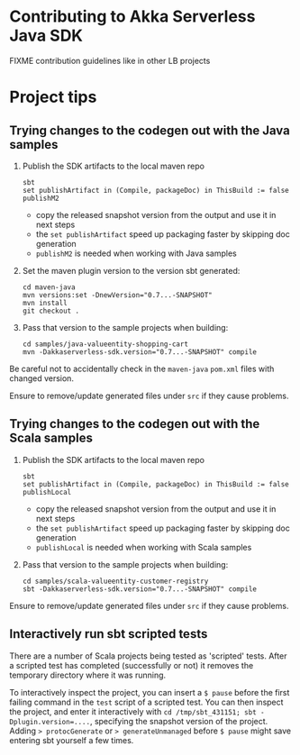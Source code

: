 # Contributing to Akka Serverless Java SDK

FIXME contribution guidelines like in other LB projects


# Project tips

##  Trying changes to the codegen out with the Java samples

1. Publish the SDK artifacts to the local maven repo 
    ```shell
    sbt
    set publishArtifact in (Compile, packageDoc) in ThisBuild := false
    publishM2
    ```
   * copy the released snapshot version from the output and use it in next steps
   * the `set publishArtifact` speed up packaging faster by skipping doc generation
   * `publishM2` is needed when working with Java samples

2. Set the maven plugin version to the version sbt generated:

    ```shell
    cd maven-java
    mvn versions:set -DnewVersion="0.7...-SNAPSHOT"
    mvn install
    git checkout .
    ```

3. Pass that version to the sample projects when building:

    ```shell
    cd samples/java-valueentity-shopping-cart
    mvn -Dakkaserverless-sdk.version="0.7...-SNAPSHOT" compile
    ```

Be careful not to accidentally check in the `maven-java` `pom.xml` files with changed version.

Ensure to remove/update generated files under `src` if they cause problems.

##  Trying changes to the codegen out with the Scala samples

1. Publish the SDK artifacts to the local maven repo
    ```shell
    sbt
    set publishArtifact in (Compile, packageDoc) in ThisBuild := false
    publishLocal
    ```
   * copy the released snapshot version from the output and use it in next steps
   * the `set publishArtifact` speed up packaging faster by skipping doc generation
   * `publishLocal` is needed when working with Scala samples
   
2. Pass that version to the sample projects when building:

    ```shell
    cd samples/scala-valueentity-customer-registry
    sbt -Dakkaserverless-sdk.version="0.7...-SNAPSHOT" compile
    ```

Ensure to remove/update generated files under `src` if they cause problems.

## Interactively run sbt scripted tests

There are a number of Scala projects being tested as 'scripted' tests. After a
scripted test has completed (successfully or not) it removes the temporary
directory where it was running.

To interactively inspect the project, you can insert a `$ pause` before the
first failing command in the `test` script of a scripted test. You can then
inspect the project, and enter it interactively with 
`cd /tmp/sbt_431151; sbt -Dplugin.version=....`, specifying the snapshot
version of the project. Adding `> protocGenerate` or `> generateUnmanaged`
before `$ pause` might save entering sbt yourself a few times.
